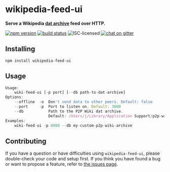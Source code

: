 # wikipedia-feed-ui

**Serve a Wikipedia [dat archive](https://github.com/datproject/dat-node) feed over HTTP.**

[![npm version](https://img.shields.io/npm/v/wikipedia-feed-ui.svg)](https://www.npmjs.com/package/wikipedia-feed-ui)
[![build status](https://img.shields.io/travis/derhuerst/wikipedia-feed-ui.svg)](https://travis-ci.org/derhuerst/wikipedia-feed-ui)
![ISC-licensed](https://img.shields.io/github/license/derhuerst/wikipedia-feed-ui.svg)
[![chat on gitter](https://badges.gitter.im/derhuerst.svg)](https://gitter.im/derhuerst)


## Installing

```shell
npm install wikipedia-feed-ui
```


## Usage

```js
Usage:
    wiki-feed-ui [-p port] [--db path-to-dat-archive]
Options:
    --offline  -o  Don't send data to other peers. Default: false
    --port     -p  Port to listen on. Default: 3000
    --db           Path to the P2P Wiki dat archive.
                   Default: /Users/j/Library/Application Support/p2p-wiki/db
Examples:
    wiki-feed-ui -p 8080 --db my-custom-p2p-wiki-archive
```


## Contributing

If you have a question or have difficulties using `wikipedia-feed-ui`, please double-check your code and setup first. If you think you have found a bug or want to propose a feature, refer to [the issues page](https://github.com/derhuerst/wikipedia-feed-ui/issues).
